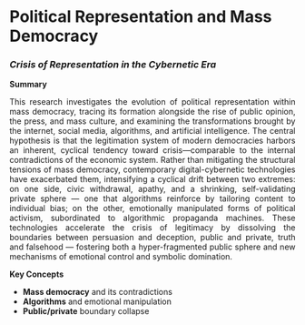 # **Political Representation and Mass Democracy**
### *Crisis of Representation in the Cybernetic Era*

**Summary**  
<p align="justify">
This research investigates the evolution of political representation within mass democracy, tracing its formation alongside the rise of public opinion, the press, and mass culture, and examining the transformations brought by the internet, social media, algorithms, and artificial intelligence. The central hypothesis is that the legitimation system of modern democracies harbors an inherent, cyclical tendency toward crisis—comparable to the internal contradictions of the economic system. Rather than mitigating the structural tensions of mass democracy, contemporary digital-cybernetic technologies have exacerbated them, intensifying a cyclical drift between two extremes: on one side, civic withdrawal, apathy, and a shrinking, self-validating private sphere — one that algorithms reinforce by tailoring content to individual bias; on the other, emotionally manipulated forms of political activism, subordinated to algorithmic propaganda machines. These technologies accelerate the crisis of legitimacy by dissolving the boundaries between persuasion and deception, public and private, truth and falsehood — fostering both a hyper-fragmented public sphere and new mechanisms of emotional control and symbolic domination.
</p>

**Key Concepts**  
- **Mass democracy** and its contradictions  
- **Algorithms** and emotional manipulation  
- **Public/private** boundary collapse  





